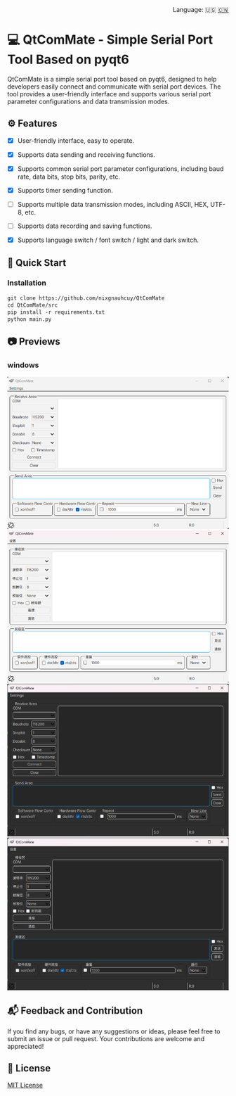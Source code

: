 <div align="right">
  Language:
  🇺🇸
  <a title="Chinese" href="/README_CN.md">🇨🇳</a>
</div>

# :computer: QtComMate - Simple Serial Port Tool Based on pyqt6

QtComMate is a simple serial port tool based on pyqt6, designed to help developers easily connect and communicate with serial port devices. The tool provides a user-friendly interface and supports various serial port parameter configurations and data transmission modes.

## :gear: Features

- [x] User-friendly interface, easy to operate.
- [x] Supports data sending and receiving functions.
- [x] Supports common serial port parameter configurations, including baud rate, data bits, stop bits, parity, etc.
- [x] Supports timer sending function.
- [ ] Supports multiple data transmission modes, including ASCII, HEX, UTF-8, etc.
- [ ] Supports data recording and saving functions.
- [x] Supports language switch / font switch / light and dark switch.


## :rocket: Quick Start

### Installation

```
git clone https://github.com/nixgnauhcuy/QtComMate
cd QtComMate/src
pip install -r requirements.txt
python main.py
```

## :camera: Previews

### windows
![](/docs/images/qtcommate-win-en.png)
![](/docs/images/qtcommate-win-cn.png)
![](/docs/images/qtcommate-win-dark-en.png)
![](/docs/images/qtcommate-win-dark-cn.png)

## :mailbox_with_mail: Feedback and Contribution

If you find any bugs, or have any suggestions or ideas, please feel free to submit an issue or pull request. Your contributions are welcome and appreciated!

## :page_facing_up: License

[MIT License](https://github.com/nixgnauhcuy/QtComMate/blob/main/LICENSE)